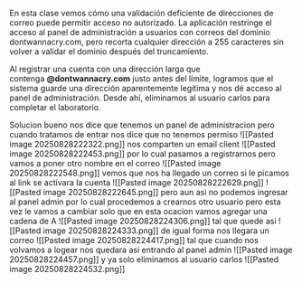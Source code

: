 En esta clase vemos cómo una validación deficiente de direcciones de correo puede permitir acceso no autorizado. La aplicación restringe el acceso al panel de administración a usuarios con correos del dominio dontwannacry.com, pero recorta cualquier dirección a 255 caracteres sin volver a validar el dominio después del truncamiento.

Al registrar una cuenta con una dirección larga que contenga **@dontwannacry.com** justo antes del límite, logramos que el sistema guarde una dirección aparentemente legítima y nos dé acceso al panel de administración. Desde ahí, eliminamos al usuario carlos para completar el laboratorio.

Solucion
bueno nos dice que tenemos un panel de administracion pero cuando tratamos de entrar nos dice que no tenemos permiso
![[Pasted image 20250828222322.png]]
nos comparten un email client
![[Pasted image 20250828222453.png]]
por lo cual pasamos a registrarnos pero vamos a poner otro nombre en el correo
![[Pasted image 20250828222548.png]]
vemos que nos ha llegado un correo si le picamos al link se activara la cuenta
![[Pasted image 20250828222629.png]]
![[Pasted image 20250828222645.png]]
pero aun asi no podemos ingresar al panel admin por lo cual procedemos a crearnos otro usuario pero esta vez le vamos a cambiar
solo que en esta ocacion vamos agregar una cadena de A
![[Pasted image 20250828224306.png]]
tal que quede asi
![[Pasted image 20250828224333.png]]
de igual forma nos llegara un correo
![[Pasted image 20250828224417.png]]
tal que cuando nos volvamos a logear nos quedara asi entrando al panel admin
![[Pasted image 20250828224457.png]]
y ya solo eliminamos al usuario carlos
![[Pasted image 20250828224532.png]]
